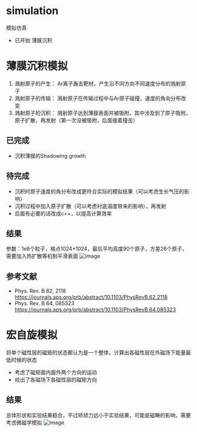 # simulation
模拟仿真
- 已开始
薄膜沉积
# 薄膜沉积模拟
1. 溅射原子的产生：  Ar离子轰击靶材，产生沿不同方向不同速度分布的溅射原子
2. 溅射原子的传输：  溅射原子在传输过程中与Ar原子碰撞，速度的角向分布改变
3. 溅射原子的沉积： 溅射原子达到薄膜表面并被吸附，其中涉及到了原子吸附，原子扩散，再发射（第一次没被吸附，后面接着撞击）
## 已完成
- 沉积薄膜的Shadowing growth
## 待完成
- 沉积时原子速度的角分布改成更符合实际的模拟结果（可以考虑生长气压的影响）
- 沉积过程中加入原子扩散（可以考虑衬底温度带来的影响），再发射
- 后面有必要的话改成c++，以提高计算效率

## 结果
参数：1e8个粒子，格点1024*1024，最后平均高度90个原子，方差26个原子，需要加入热扩散等机制平滑表面
![image](https://user-images.githubusercontent.com/56717657/190900739-a6893682-d7dc-469f-baae-522e62403e1e.png)


## 参考文献
- Phys. Rev. B 62, 2118 https://journals.aps.org/prb/abstract/10.1103/PhysRevB.62.2118
- Phys. Rev. B 64, 085323 https://journals.aps.org/prb/abstract/10.1103/PhysRevB.64.085323

# 宏自旋模拟
将单个磁性层的磁矩的状态都认为是一个整体，计算出各磁性层在外磁场下能量最低时候的状态
- 考虑了磁矩面内面外两个方向的运动
- 给出了各磁场下各磁性层的磁矩方向
## 结果
总体形状和实验结果稳合，不过矫顽力远小于实验结果，可能是磁畴的影响，需要考虑微磁学模拟
![image](https://user-images.githubusercontent.com/56717657/191040303-bd615afa-d7cf-4494-9fe6-e172373b1b1c.png)

